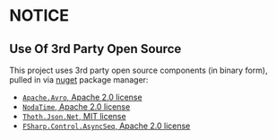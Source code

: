 # NOTICE

## Use Of 3rd Party Open Source 

This project uses 3rd party open source components (in binary form), pulled in via [nuget](https://www.nuget.org/) package manager:

- [`Apache.Avro`, Apache 2.0 license](https://github.com/apache/avro/blob/master/LICENSE.txt)
- [`NodaTime`, Apache 2.0 license](https://github.com/nodatime/nodatime/blob/master/LICENSE.txt)
- [`Thoth.Json.Net`, MIT license](https://github.com/thoth-org/Thoth.Json.Net/blob/master/LICENSE.md)
- [`FSharp.Control.AsyncSeq`, Apache 2.0 license](https://github.com/fsprojects/FSharp.Control.AsyncSeq/blob/main/LICENSE.md)
